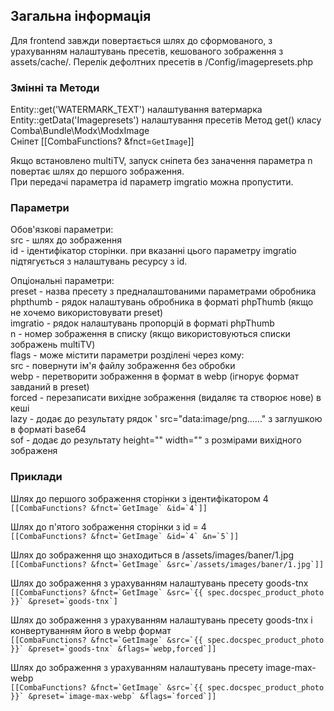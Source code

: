 ## Загальна інформація ##

Для frontend завжди повертається шлях до сформованого, з урахуванням налаштувань пресетів, кешованого зображення з assets/cache/.
Перелік дефолтних пресетів в /Config/imagepresets.php

### Змінні та Методи ###
Entity::get('WATERMARK_TEXT') налаштування ватермарка
Entity::getData('Imagepresets') налаштування пресетів
Метод get() класу Comba\Bundle\Modx\ModxImage  
Сніпет [[CombaFunctions? &fnct=`GetImage`]]  

Якщо встановлено multiTV, запуск сніпета без заначення параметра n повертає шлях до першого зображення.  
При передачі параметра id параметр imgratio можна пропустити. 

### Параметри ###

Обов'язкові параметри:  
src - шлях до зображення  
id - ідентифікатор сторінки. при вказанні цього параметру imgratio підтягується з налаштувань ресурсу з id.    

Опціональні параметри:  
preset - назва пресету з предналаштованими параметрами обробника  
phpthumb - рядок налаштувань обробника в форматі phpThumb (якщо не хочемо використовувати preset)  
imgratio - рядок налаштувань пропорцій в форматі phpThumb  
n - номер зображення в списку (якщо використовуються списки зображень multiTV)  
flags - може містити параметри розділені через кому:  
    src - повернути ім'я файлу зображення без обробки  
    webp - перетворити зображення в формат в webp (ігнорує формат завданий в preset)  
    forced - перезаписати вихідне зображення (видаляє та створює нове) в кеші  
    lazy - додає до результату рядок ' src="data:image/png......"  з заглушкою в форматі base64  
    sof - додає до результату height="" width="" з розмірами вихідного зображеня

### Приклади ###

Шлях до першого зображення сторінки з ідентифікатором 4   
```[[CombaFunctions? &fnct=`GetImage` &id=`4`]]```

Шлях до п'ятого зображення сторінки з id = 4   
```[[CombaFunctions? &fnct=`GetImage` &id=`4` &n=`5`]]```

Шлях до зображення що знаходиться в /assets/images/baner/1.jpg  
```[[CombaFunctions? &fnct=`GetImage` &src=`/assets/images/baner/1.jpg`]]```

Шлях до зображення з урахуванням налаштувань пресету goods-tnx  
```[[CombaFunctions? &fnct=`GetImage` &src=`{{ spec.docspec_product_photo }}` &preset=`goods-tnx`]```

Шлях до зображення з урахуванням налаштувань пресету goods-tnx і конвертуванням його в webp формат  
```[[CombaFunctions? &fnct=`GetImage` &src=`{{ spec.docspec_product_photo }}` &preset=`goods-tnx` &flags=`webp,forced`]]```

Шлях до зображення з урахуванням налаштувань пресету image-max-webp   
```[[CombaFunctions? &fnct=`GetImage` &src=`{{ spec.docspec_product_photo }}` &preset=`image-max-webp` &flags=`forced`]]```